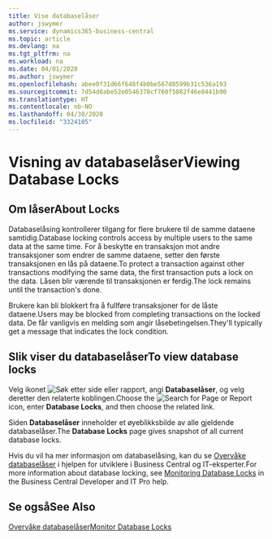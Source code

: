 ```yaml
---
title: Vise databaselåser
author: jswymer
ms.service: dynamics365-business-central
ms.topic: article
ms.devlang: na
ms.tgt_pltfrm: na
ms.workload: na
ms.date: 04/01/2020
ms.author: jswymer
ms.openlocfilehash: abee0f31d66f648f4b0be567d8599b31c536a193
ms.sourcegitcommit: 7d54d8abe52e0546378cf760f5082f46e8441b90
ms.translationtype: HT
ms.contentlocale: nb-NO
ms.lasthandoff: 04/30/2020
ms.locfileid: "3324105"
---
```

# <a name="viewing-database-locks"></a><span data-ttu-id="70478-102">Visning av databaselåser</span><span class="sxs-lookup"><span data-stu-id="70478-102">Viewing Database Locks</span></span>

## <a name="about-locks"></a><span data-ttu-id="70478-103">Om låser</span><span class="sxs-lookup"><span data-stu-id="70478-103">About Locks</span></span>

<span data-ttu-id="70478-104">Databaselåsing kontrollerer tilgang for flere brukere til de samme dataene samtidig.</span><span class="sxs-lookup"><span data-stu-id="70478-104">Database locking controls access by multiple users to the same data at the same time.</span></span> <span data-ttu-id="70478-105">For å beskytte en transaksjon mot andre transaksjoner som endrer de samme dataene, setter den første transaksjonen en lås på dataene.</span><span class="sxs-lookup"><span data-stu-id="70478-105">To protect a transaction against other transactions modifying the same data, the first transaction puts a lock on the data.</span></span> <span data-ttu-id="70478-106">Låsen blir værende til transaksjonen er ferdig.</span><span class="sxs-lookup"><span data-stu-id="70478-106">The lock remains until the transaction's done.</span></span>

<span data-ttu-id="70478-107">Brukere kan bli blokkert fra å fullføre transaksjoner for de låste dataene.</span><span class="sxs-lookup"><span data-stu-id="70478-107">Users may be blocked from completing transactions on the locked data.</span></span> <span data-ttu-id="70478-108">De får vanligvis en melding som angir låsebetingelsen.</span><span class="sxs-lookup"><span data-stu-id="70478-108">They'll typically get a message that indicates the lock condition.</span></span>

## <a name="to-view-database-locks"></a><span data-ttu-id="70478-109">Slik viser du databaselåser</span><span class="sxs-lookup"><span data-stu-id="70478-109">To view database locks</span></span>

<span data-ttu-id="70478-110">Velg ikonet ![Søk etter side eller rapport](media/ui-search/search_small.png "Ikonet Søk etter side eller rapport"), angi **Databaselåser**, og velg deretter den relaterte koblingen.</span><span class="sxs-lookup"><span data-stu-id="70478-110">Choose the ![Search for Page or Report](media/ui-search/search_small.png "Search for Page or Report icon") icon, enter **Database Locks**, and then choose the related link.</span></span>

<span data-ttu-id="70478-111">Siden **Databaselåser** inneholder et øyeblikksbilde av alle gjeldende databaselåser.</span><span class="sxs-lookup"><span data-stu-id="70478-111">The **Database Locks** page gives snapshot of all current database locks.</span></span>

<span data-ttu-id="70478-112">Hvis du vil ha mer informasjon om databaselåsing, kan du se [Overvåke databaselåser](/dynamics365/business-central/dev-itpro/administration/monitor-database-locks) i hjelpen for utviklere i Business Central og IT-eksperter.</span><span class="sxs-lookup"><span data-stu-id="70478-112">For more information about database locking, see [Monitoring Database Locks](/dynamics365/business-central/dev-itpro/administration/monitor-database-locks) in the Business Central Developer and IT Pro help.</span></span>

## <a name="see-also"></a><span data-ttu-id="70478-113">Se også</span><span class="sxs-lookup"><span data-stu-id="70478-113">See Also</span></span>

[<span data-ttu-id="70478-114">Overvåke databaselåser</span><span class="sxs-lookup"><span data-stu-id="70478-114">Monitor Database Locks</span></span>](/dynamics365/business-central/dev-itpro/administration/monitor-database-locks) 
